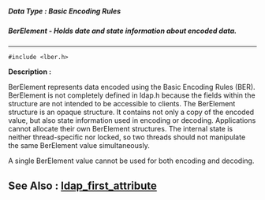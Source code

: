 ##### Data Type : Basic Encoding Rules
##### BerElement - Holds date and state information about encoded data.
---
```
#include <lber.h>
```
**Description :**

BerElement represents data encoded using the Basic Encoding Rules (BER). 
BerElement is not completely defined in ldap.h because the fields within the 
structure are not intended to be accessible to clients. The BerElement 
structure is an opaque structure. It contains not only a copy of the encoded 
value, but also state information used in encoding or decoding.  Applications 
cannot allocate their own BerElement structures.  The internal state is neither 
thread-specific nor locked, so two threads should not manipulate the same 
BerElement value simultaneously.

A single BerElement value cannot be used for both encoding and decoding.

**See Also :**
[ldap_first_attribute](/domino-c-api-docs/reference/Func/ldap_first_attribute)
---
